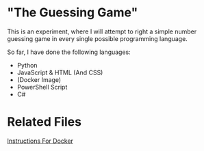 # "The Guessing Game"
This is an experiment, where I will attempt to right a simple number guessing game in every single possible programming language.

So far, I have done the following languages:
- Python
- JavaScript & HTML (And CSS)
- (Docker Image)
- PowerShell Script
- C#


# Related Files
<a href="DockerInstructions.md">Instructions For Docker</a>
